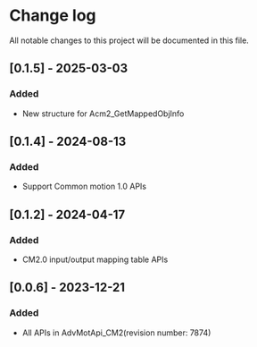 # Change log
All notable changes to this project will be documented in this file.

## [0.1.5] - 2025-03-03
### Added
- New structure for Acm2_GetMappedObjInfo

## [0.1.4] - 2024-08-13
### Added
- Support Common motion 1.0 APIs

## [0.1.2] - 2024-04-17
### Added
- CM2.0 input/output mapping table APIs

## [0.0.6] - 2023-12-21
### Added
- All APIs in AdvMotApi_CM2(revision number: 7874)
